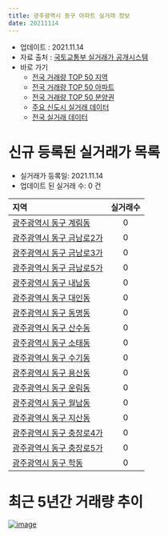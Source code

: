 ```yaml
---
title: 광주광역시 동구 아파트 실거래 정보
date: 20211114
---
```


* 업데이트 : 2021.11.14
* 자료 출처 : [국토교통부 실거래가 공개시스템](http://rt.molit.go.kr)
* 바로 가기
    * [전국 거래량 TOP 50 지역](https://apt-info.github.io/apt-trade-info/tr)
    * [전국 거래량 TOP 50 아파트](https://apt-info.github.io/apt-trade-info/ta)
    * [전국 거래량 TOP 50 분양권](https://apt-info.github.io/apt-trade-info/tb)
    * [주요 신도시 실거래 데이터](https://apt-info.github.io/apt-trade-info/newtown)
    * [전국 실거래 데이터](https://apt-info.github.io/apt-trade-info/all)



<script async src="https://pagead2.googlesyndication.com/pagead/js/adsbygoogle.js"></script>
<!-- 기본광고 -->
<ins class="adsbygoogle"
     style="display:block"
     data-ad-client="ca-pub-1142216861245946"
     data-ad-slot="4805727019"
     data-ad-format="auto"
     data-full-width-responsive="true"></ins>
<script>
     (adsbygoogle = window.adsbygoogle || []).push({});
</script>


# 신규 등록된 실거래가 목록

* 실거래가 등록일: 2021.11.14
* 업데이트 된 실거래 수: 0 건


|지역|실거래수|
|:---|:---:|
|[광주광역시 동구 계림동](https://apt-info.github.io/apt-trade-info/r614)|0|
|[광주광역시 동구 금남로2가](https://apt-info.github.io/apt-trade-info/r622)|0|
|[광주광역시 동구 금남로3가](https://apt-info.github.io/apt-trade-info/r621)|0|
|[광주광역시 동구 금남로5가](https://apt-info.github.io/apt-trade-info/r3273)|0|
|[광주광역시 동구 내남동](https://apt-info.github.io/apt-trade-info/r3638)|0|
|[광주광역시 동구 대인동](https://apt-info.github.io/apt-trade-info/r3422)|0|
|[광주광역시 동구 동명동](https://apt-info.github.io/apt-trade-info/r613)|0|
|[광주광역시 동구 산수동](https://apt-info.github.io/apt-trade-info/r615)|0|
|[광주광역시 동구 소태동](https://apt-info.github.io/apt-trade-info/r617)|0|
|[광주광역시 동구 수기동](https://apt-info.github.io/apt-trade-info/r3065)|0|
|[광주광역시 동구 용산동](https://apt-info.github.io/apt-trade-info/r620)|0|
|[광주광역시 동구 운림동](https://apt-info.github.io/apt-trade-info/r618)|0|
|[광주광역시 동구 월남동](https://apt-info.github.io/apt-trade-info/r3374)|0|
|[광주광역시 동구 지산동](https://apt-info.github.io/apt-trade-info/r616)|0|
|[광주광역시 동구 충장로4가](https://apt-info.github.io/apt-trade-info/r3324)|0|
|[광주광역시 동구 충장로5가](https://apt-info.github.io/apt-trade-info/r3725)|0|
|[광주광역시 동구 학동](https://apt-info.github.io/apt-trade-info/r619)|0|



<script async src="https://pagead2.googlesyndication.com/pagead/js/adsbygoogle.js"></script>
<!-- 기본광고 -->
<ins class="adsbygoogle"
     style="display:block"
     data-ad-client="ca-pub-1142216861245946"
     data-ad-slot="4805727019"
     data-ad-format="auto"
     data-full-width-responsive="true"></ins>
<script>
     (adsbygoogle = window.adsbygoogle || []).push({});
</script>


# 최근 5년간 거래량 추이


<div style="width:100%;">
    <canvas id="deal_progress" height="200"></canvas>
</div>

<script>
new Chart(document.getElementById("deal_progress"), {
    type: 'line',
    data: {
        labels: ['16.01','16.02','16.03','16.04','16.05','16.06','16.07','16.08','16.09','16.10','16.11','16.12','17.01','17.02','17.03','17.04','17.05','17.06','17.07','17.08','17.09','17.10','17.11','17.12','18.01','18.02','18.03','18.04','18.05','18.06','18.07','18.08','18.09','18.10','18.11','18.12','19.01','19.02','19.03','19.04','19.05','19.06','19.07','19.08','19.09','19.10','19.11','19.12','20.01','20.02','20.03','20.04','20.05','20.06','20.07','20.08','20.09','20.10','20.11','20.12','21.01','21.02','21.03','21.04','21.05','21.06','21.07','21.08','21.09','21.10','21.11'],
        datasets: [{
            label: '매매/분양권',
            data: [86,94,176,181,175,200,253,140,147,183,141,127,108,144,120,129,138,162,127,127,121,80,179,947,691,336,257,165,176,197,192,216,184,156,93,84,92,107,112,96,138,192,139,141,103,120,122,150,219,312,133,113,128,458,306,165,192,275,253,215,109,108,130,129,120,88,118,101,173,162,23],
            borderColor: "rgba(66, 133, 243, 1)",
            backgroundColor: "rgba(66, 133, 243, 0.05)",
            borderWidth: 1,
            pointRadius: 0,
            fill: false,
            lineTension: 0
        },{
            label: '전/월세',
            data: [32,32,31,41,44,52,47,38,28,27,35,30,70,126,273,103,77,44,36,31,27,17,25,43,70,51,69,50,68,71,66,50,42,89,56,58,103,95,127,167,98,151,225,179,105,112,96,88,77,202,85,85,110,81,72,67,64,72,69,67,79,75,105,91,105,236,224,219,193,116,12],
            borderColor: "rgba(255, 90, 0, 1)",
            backgroundColor: "rgba(255, 90, 0, 0.05)",
            borderWidth: 1,
            pointRadius: 0,
            fill: false,
            lineTension: 0
        },{
            label: '합계',
            data: [118,126,207,222,219,252,300,178,175,210,176,157,178,270,393,232,215,206,163,158,148,97,204,990,761,387,326,215,244,268,258,266,226,245,149,142,195,202,239,263,236,343,364,320,208,232,218,238,296,514,218,198,238,539,378,232,256,347,322,282,188,183,235,220,225,324,342,320,366,278,35],
            borderColor: "rgba(0, 0, 0, 1)",
            backgroundColor: "rgba(0, 0, 0, 0.03)",
            borderWidth: 0.1,
            pointRadius: 0,
            fill: true,
            lineTension: 0
        }
        ]
    },
    options: {
        responsive: true,
        title: {
            display: false
        },
        tooltips: {
            mode: 'index',
            intersect: false
        },
        hover: {
            mode: 'nearest',
            intersect: true
        },
        scales: {
            xAxes: [{
                display: true,
                scaleLabel: {
                    display: true,
                    labelString: '년/월'
                }
            }],
            yAxes: [{
                display: true,
                ticks: {
                    suggestedMin: 0,
                },
                scaleLabel: {
                    display: true,
                    labelString: '실거래 수'
                }
            }]
        }
    }
});

</script>


[![image](https://apt-info.github.io/images/2020-01-03-apt-trade-info/1024x500.png)](https://play.google.com/store/apps/details?id=com.aptinfo.apttradeinfo)

